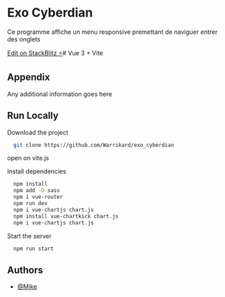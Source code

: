 # Exo Cyberdian

Ce programme affiche un menu responsive premettant de naviguer entrer des onglets

[Edit on StackBlitz ⚡️](https://stackblitz.com/edit/vitejs-vite-uxbq4s)# Vue 3 + Vite


## Appendix

Any additional information goes here


## Run Locally

Download the project

```bash
  git clone https://github.com/Warrikard/exo_cyberdian
```
open on vite.js

Install dependencies

```bash
  npm install
  npm add -D sass
  npm i vue-router
  npm run dev
  npm i vue-chartjs chart.js
  npm install vue-chartkick chart.js
  npm i vue-chartjs chart.js
```

Start the server

```bash
  npm run start
```


## Authors

- [@Mike](https://github.com/Warrikard)
